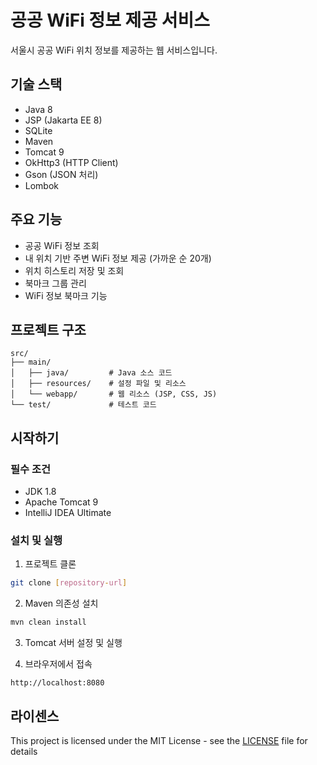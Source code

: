# 공공 WiFi 정보 제공 서비스

서울시 공공 WiFi 위치 정보를 제공하는 웹 서비스입니다.

## 기술 스택

- Java 8
- JSP (Jakarta EE 8)
- SQLite
- Maven
- Tomcat 9
- OkHttp3 (HTTP Client)
- Gson (JSON 처리)
- Lombok

## 주요 기능

- 공공 WiFi 정보 조회
- 내 위치 기반 주변 WiFi 정보 제공 (가까운 순 20개)
- 위치 히스토리 저장 및 조회
- 북마크 그룹 관리
- WiFi 정보 북마크 기능

## 프로젝트 구조

```
src/
├── main/
│   ├── java/         # Java 소스 코드
│   ├── resources/    # 설정 파일 및 리소스
│   └── webapp/       # 웹 리소스 (JSP, CSS, JS)
└── test/             # 테스트 코드
```

## 시작하기

### 필수 조건

- JDK 1.8
- Apache Tomcat 9
- IntelliJ IDEA Ultimate

### 설치 및 실행

1. 프로젝트 클론
```bash
git clone [repository-url]
```

2. Maven 의존성 설치
```bash
mvn clean install
```

3. Tomcat 서버 설정 및 실행

4. 브라우저에서 접속
```
http://localhost:8080
```

## 라이센스

This project is licensed under the MIT License - see the [LICENSE](LICENSE) file for details